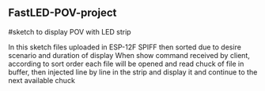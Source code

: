 ## FastLED-POV-project
#sketch to display POV with LED strip

In this sketch files uploaded in ESP-12F SPIFF then sorted due to desire scenario and duration of display
When show command received by client, according to sort order each file will be opened and read chuck of file in buffer, then injected line by line in the strip and display it and continue to the next available chuck 


